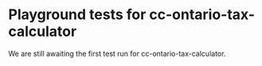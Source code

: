 # Playground tests for cc-ontario-tax-calculator
We are still awaiting the first test run for cc-ontario-tax-calculator.
